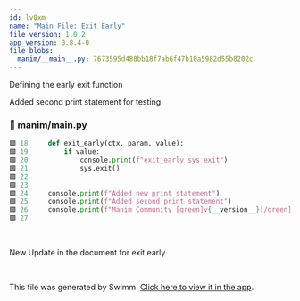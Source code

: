 ```yaml
---
id: lv0xm
name: "Main File: Exit Early"
file_version: 1.0.2
app_version: 0.8.4-0
file_blobs:
  manim/__main__.py: 7673595d488bb18f7ab6f47b10a5982d55b8202c
---
```


Defining the early exit function

Added second print statement for testing
<!-- NOTE-swimm-snippet: the lines below link your snippet to Swimm -->
### 📄 manim/__main__.py
```python
🟩 18     def exit_early(ctx, param, value):
🟩 19         if value:
🟩 20             console.print(f"exit_early sys exit")
🟩 21             sys.exit()
🟩 22     
🟩 23     
🟩 24     console.print(f"Added new print statement")
🟩 25     console.print(f"Added second print statement")
🟩 26     console.print(f"Manim Community [green]v{__version__}[/green]\n")
🟩 27     
```

<br/>

New Update in the document for exit early.

<br/>

This file was generated by Swimm. [Click here to view it in the app](https://app.swimm.io/repos/Z2l0aHViJTNBJTNBbWFuaW0lM0ElM0Fhcmp1bnRoZXByb2dyYW1tZXI=/docs/lv0xm).
